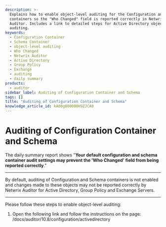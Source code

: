 ```yaml
---
description: >-
  Explains how to enable object-level auditing for the Configuration and Schema
  containers so the "Who Changed" field is reported correctly in Netwrix
  Auditor. Includes a link to detailed steps for Active Directory object-level
  auditing.
keywords:
  - Configuration Container
  - Schema Container
  - object-level auditing
  - Who Changed
  - Netwrix Auditor
  - Active Directory
  - Group Policy
  - Exchange
  - auditing
  - daily summary
products:
  - auditor
sidebar_label: Auditing of Configuration Container and Schema
tags: []
title: "Auditing of Configuration Container and Schema"
knowledge_article_id: kA00g000000H9ZJCA0
---
```


# Auditing of Configuration Container and Schema

The daily summary report shows "**Your default configuration and schema container audit settings may prevent the 'Who Changed' field from being reported correctly**."

---

By default, auditing of Configuration and Schema containers is not enabled and changes made to these objects may not be reported correctly by Netwrix Auditor for Active Directory, Group Policy and Exchange Servers.

---

Please follow these steps to enable object-level auditing:

1. Open the following link and follow the instructions on the page:
   /docs/auditor/10.8/configuration/activedirectory
